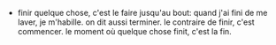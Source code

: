 - finir quelque chose, c'est le faire jusqu'au bout: quand j'ai fini de me laver, je m'habille.
  on dit aussi terminer.
  le contraire de finir, c'est commencer.
  le moment où quelque chose finit, c'est la fin.